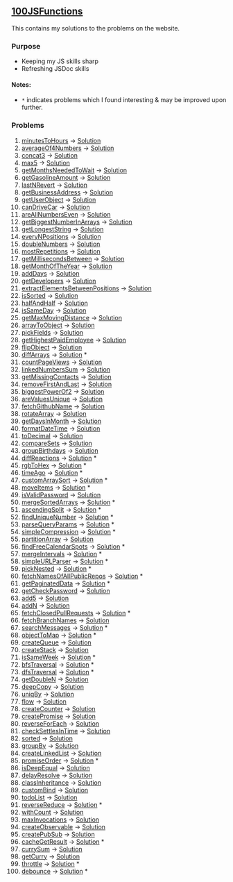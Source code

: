 ## [100JSFunctions](https://www.100jsfunctions.com/)

This contains my solutions to the problems on the website.

### Purpose

- Keeping my JS skills sharp
- Refreshing JSDoc skills

#### Notes:

- `*` indicates problems which I found interesting & may be improved upon further.

### Problems

1. [minutesToHours](https://www.100jsfunctions.com/exercises/minutesToHours) -> [Solution](./1.%20minutesToHours/minutesToHours.js)
2. [averageOf4Numbers](https://www.100jsfunctions.com/exercises/averageOf4Numbers) -> [Solution](./2.%20averageOf4Numbers/avergaOf4Numbers.js)
3. [concat3](https://www.100jsfunctions.com/exercises/concat3) -> [Solution](./3.%20concat3/concat3.js)
4. [max5](https://www.100jsfunctions.com/exercises/max5) -> [Solution](./4.%20max5/max5.js)
5. [getMonthsNeededToWait](https://www.100jsfunctions.com/exercises/getMonthsNeededToWait) -> [Solution](./5.%20getMonthsNeededToWait/getMonthsNeededToWait.js)
6. [getGasolineAmount](https://www.100jsfunctions.com/exercises/getGasolineAmount) -> [Solution](./6.%20getGasolineAmount/getGasolineAmount.js)
7. [lastNRevert](https://www.100jsfunctions.com/exercises/lastNRevert) -> [Solution](./7.%20lastNRevert/lastNRevert.js)
8. [getBusinessAddress](https://www.100jsfunctions.com/exercises/getBusinessAddress) -> [Solution](./8.%20getBusinessAddress/getBusinessAddress.js)
9. [getUserObject](https://www.100jsfunctions.com/exercises/getUserObject) -> [Solution](./9.%20getUserObject/getUserObject.js)
10. [canDriveCar](https://www.100jsfunctions.com/exercises/canDriveCar) -> [Solution](./10.%20canDriveCar/canDriveCar.js)
11. [areAllNumbersEven](https://www.100jsfunctions.com/exercises/areAllNumbersEven) -> [Solution](./11.%20areAllNumbersEven/areAllNumbersEven.js)
12. [getBiggestNumberInArrays](https://www.100jsfunctions.com/exercises/getBiggestNumberInArrays) -> [Solution](./12.%20getBiggestNumberInArrays/getBiggestNumberInArrays.js)
13. [getLongestString](https://www.100jsfunctions.com/exercises/getLongestString) -> [Solution](./13.%20getLongestString/getLongestString.js)
14. [everyNPositions](https://www.100jsfunctions.com/exercises/everyNPositions) -> [Solution](./14.%20everyNPositions/everyNPositions.js)
15. [doubleNumbers](https://www.100jsfunctions.com/exercises/doubleNumbers) -> [Solution](./15.%20doubleNumbers/doubleNumbers.js)
16. [mostRepetitions](https://www.100jsfunctions.com/exercises/mostRepetitions) -> [Solution](./16.%20mostRepetitions/mostRepetitions.js)
17. [getMillisecondsBetween](https://www.100jsfunctions.com/exercises/getMillisecondsBetween) -> [Solution](./17.%20getMillisecondsBetween/getMillisecondsBetween.js)
18. [getMonthOfTheYear](https://www.100jsfunctions.com/exercises/getMonthOfTheYear) -> [Solution](./18.%20getMonthOfTheYear/getMonthOfTheYear.js)
19. [addDays](https://www.100jsfunctions.com/exercises/addDays) -> [Solution](./19.%20addDays/addDays.js)
20. [getDevelopers](https://www.100jsfunctions.com/exercises/getDevelopers) -> [Solution](./20.%20getDevelopers/getDevelopers.js)
21. [extractElementsBetweenPositions](https://www.100jsfunctions.com/exercises/extractElementsBetweenPositions) -> [Solution](./21.%20extractElementsBetweenPositions/extractElementsBetweenPositions.js)
22. [isSorted](https://www.100jsfunctions.com/exercises/isSorted) -> [Solution](./22.%20isSorted/isSorted.js)
23. [halfAndHalf](https://www.100jsfunctions.com/exercises/halfAndHalf) -> [Solution](./23.%20halfAndHalf/halfAndHalf.js)
24. [isSameDay](https://www.100jsfunctions.com/exercises/isSameDay) -> [Solution](./24.%20isSameDay/isSameDay.js)
25. [getMaxMovingDistance](https://www.100jsfunctions.com/exercises/getMaxMovingDistance) -> [Solution](./25.%20getMaxMovingDistance/getMaxMovingDistance.js)
26. [arrayToObject](https://www.100jsfunctions.com/exercises/arrayToObject) -> [Solution](./26.%20arrayToObject/arrayToObject.js)
27. [pickFields](https://www.100jsfunctions.com/exercises/pickFields) -> [Solution](./27.%20pickFields/pickFields.js)
28. [getHighestPaidEmployee](https://www.100jsfunctions.com/exercises/getHighestPaidEmployee) -> [Solution](./28.%20getHighestPaidEmployee/getHighestPaidEmployee.js)
29. [flipObject](https://www.100jsfunctions.com/exercises/flipObject) -> [Solution](./29.%20flipObject/flipObject.js)
30. [diffArrays](https://www.100jsfunctions.com/exercises/diffArrays) -> [Solution](./30.%20diffArrays/diffArrays.js) \*
31. [countPageViews](https://www.100jsfunctions.com/exercises/countPageViews) -> [Solution](./31.%20countPageViews/countPageViews.js)
32. [linkedNumbersSum](https://www.100jsfunctions.com/exercises/linkedNumbersSum) -> [Solution](./32.%20linkedNumbersSum/linkedNumbersSum.js)
33. [getMissingContacts](https://www.100jsfunctions.com/exercises/getMissingContacts) -> [Solution](./33.%20getMissingContacts/getMissingContacts.js)
34. [removeFirstAndLast](https://www.100jsfunctions.com/exercises/removeFirstAndLast) -> [Solution](./34.%20removeFirstAndLast/removeFirstAndLast.js)
35. [biggestPowerOf2](https://www.100jsfunctions.com/exercises/biggestPowerOf2) -> [Solution](./35.%20biggestPowerOf2/biggestPowerOf2.js)
36. [areValuesUnique](https://www.100jsfunctions.com/exercises/areValuesUnique) -> [Solution](./36.%20areValuesUnique/areValuesUnique.js)
37. [fetchGithubName](https://www.100jsfunctions.com/exercises/fetchGithubName) -> [Solution](./37.%20fetchGithubName/fetchGithubName.js)
38. [rotateArray](https://www.100jsfunctions.com/exercises/rotateArray) -> [Solution](./38.%20rotateArray/rotateArray.js)
39. [getDaysInMonth](https://www.100jsfunctions.com/exercises/getDaysInMonth) -> [Solution](./39.%20getDaysInMonth/getDaysInMonth.js)
40. [formatDateTime](https://www.100jsfunctions.com/exercises/formatDateTime) -> [Solution](./40.%20formatDateTime/formatDateTime.js)
41. [toDecimal](https://www.100jsfunctions.com/exercises/toDecimal) -> [Solution](./41.%20toDecimal/toDecimal.js)
42. [compareSets](https://www.100jsfunctions.com/exercises/compareSets) -> [Solution](./42.%20compareSets/compareSets.js)
43. [groupBirthdays](https://www.100jsfunctions.com/exercises/groupBirthdays) -> [Solution](./43.%20groupBirthdays/groupBirthdays.js)
44. [diffReactions](https://www.100jsfunctions.com/exercises/diffReactions) -> [Solution](./44.%20diffReactions/diffReactions.js) \*
45. [rgbToHex](https://www.100jsfunctions.com/exercises/rgbToHex) -> [Solution](./45.%20rgbToHex/rgbToHex.js) \*
46. [timeAgo](https://www.100jsfunctions.com/exercises/timeAgo) -> [Solution](./46.%20timeAgo/timeAgo.js) \*
47. [customArraySort](https://www.100jsfunctions.com/exercises/customArraySort) -> [Solution](./47.%20customArraySort/customArraySort.js) \*
48. [moveItems](https://www.100jsfunctions.com/exercises/moveItems) -> [Solution](./48.%20moveItems/moveItems.js) \*
49. [isValidPassword](https://www.100jsfunctions.com/exercises/isValidPassword) -> [Solution](./49.%20isValidPassword/isValidPassword.js)
50. [mergeSortedArrays](https://www.100jsfunctions.com/exercises/mergeSortedArrays) -> [Solution](./50.%20mergeSortedArrays/mergeSortedArrays.js) \*
51. [ascendingSplit](https://www.100jsfunctions.com/exercises/ascendingSplit) -> [Solution](./51.%20ascendingSplit/ascendingSplit.js) \*
52. [findUniqueNumber](https://www.100jsfunctions.com/exercises/findUniqueNumber) -> [Solution](./52.%20findUniqueNumber/findUniqueNumber.js) \*
53. [parseQueryParams](https://www.100jsfunctions.com/exercises/parseQueryParams) -> [Solution](./53.%20parseQueryParams/parseQueryParams.js) \*
54. [simpleCompression](https://www.100jsfunctions.com/exercises/simpleCompression) -> [Solution](./54.%20simpleCompression/simpleCompression.js) \*
55. [partitionArray](https://www.100jsfunctions.com/exercises/partitionArray) -> [Solution](./55.%20partitionArray/partitionArray.js)
56. [findFreeCalendarSpots](https://www.100jsfunctions.com/exercises/findFreeCalendarSpots) -> [Solution](./56.%20findFreeCalendarSpots/findFreeCalendarSpots.js) \*
57. [mergeIntervals](https://www.100jsfunctions.com/exercises/mergeIntervals) -> [Solution](./57.%20mergeIntervals/mergeIntervals.js) \*
58. [simpleURLParser](https://www.100jsfunctions.com/exercises/simpleURLParser) -> [Solution](./58.%20simpleURLParser/simpleURLParser.js) \*
59. [pickNested](https://www.100jsfunctions.com/exercises/pickNested) -> [Solution](./59.%20pickNested/pickNested.js) \*
60. [fetchNamesOfAllPublicRepos](https://www.100jsfunctions.com/exercises/fetchNamesOfAllPublicRepos) -> [Solution](./60.%20fetchNamesOfAllPublicRepos/fetchNamesOfAllPublicRepos.js) \*
61. [getPaginatedData](https://www.100jsfunctions.com/exercises/getPaginatedData) -> [Solution](./61.%20getPaginatedData/getPaginatedData.js) \*
62. [getCheckPassword](https://www.100jsfunctions.com/exercises/getCheckPassword) -> [Solution](./62.%20getCheckPassword/getCheckPassword.js)
63. [add5](https://www.100jsfunctions.com/exercises/add5) -> [Solution](./63.%20add5/add5.js)
64. [addN](https://www.100jsfunctions.com/exercises/addN) -> [Solution](./64.%20addN/addN.js)
65. [fetchClosedPullRequests](https://www.100jsfunctions.com/exercises/fetchClosedPullRequests) -> [Solution](./65.%20fetchClosedPullRequests/fetchClosedPullRequests.js) \*
66. [fetchBranchNames](https://www.100jsfunctions.com/exercises/fetchBranchNames) -> [Solution](./66.%20fetchBranchNames/fetchBranchNames.js)
67. [searchMessages](https://www.100jsfunctions.com/exercises/searchMessages) -> [Solution](./67.%20searchMessages/searchMessages.js) \*
68. [objectToMap](https://www.100jsfunctions.com/exercises/objectToMap) -> [Solution](./68.%20objectToMap/objectToMap.js) \*
69. [createQueue](https://www.100jsfunctions.com/exercises/createQueue) -> [Solution](./69.%20createQueue/createQueue.js)
70. [createStack](https://www.100jsfunctions.com/exercises/createStack) -> [Solution](./70.%20createStack/createStack.js)
71. [isSameWeek](https://www.100jsfunctions.com/exercises/isSameWeek) -> [Solution](./71.%20isSameWeek/isSameWeek.js) \*
72. [bfsTraversal](https://www.100jsfunctions.com/exercises/bfsTraversal) -> [Solution](./72.%20bfsTraversal/bfsTraversal.js) \*
73. [dfsTraversal](https://www.100jsfunctions.com/exercises/dfsTraversal) -> [Solution](./73.%20dfsTraversal/dfsTraversal.js) \*
74. [getDoubleN](https://www.100jsfunctions.com/exercises/getDoubleN) -> [Solution](./74.%20getDoubleN/getDoubleN.js)
75. [deepCopy](https://www.100jsfunctions.com/exercises/deepCopy) -> [Solution](./75.%20deepCopy/deepCopy.js)
76. [uniqBy](https://www.100jsfunctions.com/exercises/uniqBy) -> [Solution](./76.%20uniqBy/uniqBy.js)
77. [flow](https://www.100jsfunctions.com/exercises/flow) -> [Solution](./77.%20flow/flow.js)
78. [createCounter](https://www.100jsfunctions.com/exercises/createCounter) -> [Solution](./78.%20createCounter/createCounter.js)
79. [createPromise](https://www.100jsfunctions.com/exercises/createPromise) -> [Solution](./79.%20createPromise/createPromise.js)
80. [reverseForEach](https://www.100jsfunctions.com/exercises/reverseForEach) -> [Solution](./80.%20reverseForEach/reverseForEach.js)
81. [checkSettlesInTime](https://www.100jsfunctions.com/exercises/checkSettlesInTime) -> [Solution](./81.%20checkSettlesInTime/checkSettlesInTime.js)
82. [sorted](https://www.100jsfunctions.com/exercises/sorted) -> [Solution](./82.%20sorted/sorted.js)
83. [groupBy](https://www.100jsfunctions.com/exercises/groupBy) -> [Solution](./83.%20groupBy/groupBy.js)
84. [createLinkedList](https://www.100jsfunctions.com/exercises/createLinkedList) -> [Solution](./84.%20createLinkedList/createLinkedList.js)
85. [promiseOrder](https://www.100jsfunctions.com/exercises/promiseOrder) -> [Solution](./85.%20promiseOrder/promiseOrder.js) \*
86. [isDeepEqual](https://www.100jsfunctions.com/exercises/isDeepEqual) -> [Solution](./86.%20isDeepEqual/isDeepEqual.js)
87. [delayResolve](https://www.100jsfunctions.com/exercises/delayResolve) -> [Solution](./87.%20delayResolve/delayResolve.js)
88. [classInheritance](https://www.100jsfunctions.com/exercises/classInheritance) -> [Solution](./88.%20classInheritance/classInheritance.js)
89. [customBind](https://www.100jsfunctions.com/exercises/customBind) -> [Solution](./89.%20customBind/customBind.js)
90. [todoList](https://www.100jsfunctions.com/exercises/todoList) -> [Solution](./90.%20todoList/todoList.js)
91. [reverseReduce](https://www.100jsfunctions.com/exercises/reverseReduce) -> [Solution](./91.%20reverseReduce/reverseReduce.js) \*
92. [withCount](https://www.100jsfunctions.com/exercises/withCount) -> [Solution](./92.%20withCount/withCount.js)
93. [maxInvocations](https://www.100jsfunctions.com/exercises/maxInvocations) -> [Solution](./93.%20maxInvocations/maxInvocations.js)
94. [createObservable](https://www.100jsfunctions.com/exercises/createObservable) -> [Solution](./94.%20createObservable/createObservable.js)
95. [createPubSub](https://www.100jsfunctions.com/exercises/createPubSub) -> [Solution](./95.%20createPubSub/createPubSub.js)
96. [cacheGetResult](https://www.100jsfunctions.com/exercises/cacheGetResult) -> [Solution](./96.%20cacheGetResult/cacheGetResult.js) \*
97. [currySum](https://www.100jsfunctions.com/exercises/currySum) -> [Solution](./97.%20currySum/currySum.js)
98. [getCurry](https://www.100jsfunctions.com/exercises/getCurry) -> [Solution](./98.%20getCurry/getCurry.js)
99. [throttle](https://www.100jsfunctions.com/exercises/throttle) -> [Solution](./99.%20throttle/throttle.js) \*
100. [debounce](https://www.100jsfunctions.com/exercises/debounce) -> [Solution](./100.%20debounce/debounce.js) \*

